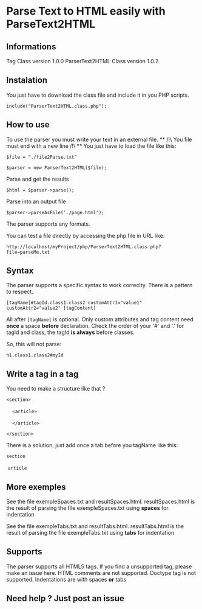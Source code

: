 #  **Parse Text to HTML easily with ParseText2HTML**

## **Informations**
Tag Class version 1.0.0
ParserText2HTML Class version 1.0.2

## **Instalation**
You just have to download the class file and include it in you PHP scripts.

`include("ParserText2HTML.class.php");`

## **How to use**
To use the parser you must write your text in an external file.
** /!\ You file must end with a new line /!\ **
You just have to load the file like this:

`$file = "./file2Parse.txt"`

`$parser = new ParserText2HTML($file);`

Parse and get the results

`$html = $parser->parse();`

Parse into an output file

`$parser->parseAsFile('./page.html');`

The parser supports any formats.

You can test a file directly by accessing the php file in URL like:

`http://localhost/myProject/php/ParserText2HTML.class.php?file=parseMe.txt`

## **Syntax**
The parser supports a specific syntax to work correclty.
There is a pattern to respect.

`[tagName]#tagId.class1.class2 customAttr1="value1" customAttr2="value2" [tagContent]`

All after `[tagName]` is optional.
Only custom attributes and tag content need **once** a space **before** declaration.
Check the order of your '#' and '.' for tagId and class, the tagId **is always** before classes.

So, this will not parse:

`h1.class1.class2#myId`

## **Write a tag in a tag**
You need to make a structure like that ?

`<section>`

&nbsp;&nbsp;&nbsp;&nbsp;`<article>`

&nbsp;&nbsp;&nbsp;&nbsp;`</article>`

`</section>`

There is a solution, just add once a tab before you tagName like this:

`section`

&nbsp;`article`

## **More exemples**
See the file exempleSpaces.txt and resultSpaces.html.
resultSpaces.html is the result of parsing the file exempleSpaces.txt using **spaces** for indentation

See the file exempleTabs.txt and resultTabs.html.
resultTabs.html is the result of parsing the file exempleTabs.txt using **tabs** for indentation

## **Supports**
The parser supports all HTML5 tags. If you find a unsupported tag, please make an issue here.
HTML comments are not supported.
Doctype tag is not supported.
Indentations are with spaces **or** tabs

## **Need help ? Just post an issue**
